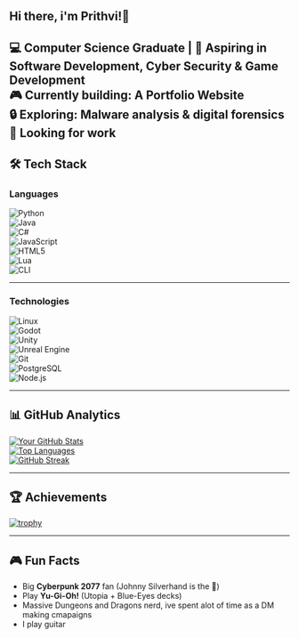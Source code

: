 ## Hi there, i'm Prithvi!👋

💻 Computer Science Graduate | 🚀 Aspiring in Software Development, Cyber Security & Game Development   <br> 
🎮 Currently building: A **Portfolio Website**    <br> 
🔒 Exploring: **Malware analysis & digital forensics**  
💼 **Looking for work**  
---

## 🛠️ Tech Stack  

### Languages  
![Python](https://img.shields.io/badge/-Python-3776AB?logo=python&logoColor=white)  
![Java](https://img.shields.io/badge/-Java-007396?logo=java&logoColor=white)  
![C#](https://img.shields.io/badge/-C%23-239120?logo=c-sharp&logoColor=white)  
![JavaScript](https://img.shields.io/badge/-JavaScript-F7DF1E?logo=javascript&logoColor=black)  
![HTML5](https://img.shields.io/badge/-HTML5-E34F26?logo=html5&logoColor=white)  
![Lua](https://img.shields.io/badge/-Lua-2C2D72?logo=lua&logoColor=white)  
![CLI](https://img.shields.io/badge/-CLI-4EAA25?logo=gnu-bash&logoColor=white)  

---

### Technologies  
![Linux](https://img.shields.io/badge/-Linux-FCC624?logo=linux&logoColor=black)  
![Godot](https://img.shields.io/badge/-Godot-478CBF?logo=godot-engine&logoColor=white)  
![Unity](https://img.shields.io/badge/-Unity-000000?logo=unity&logoColor=white)  
![Unreal Engine](https://img.shields.io/badge/-Unreal%20Engine-313131?logo=unreal-engine&logoColor=white)  
![Git](https://img.shields.io/badge/-Git-F05032?logo=git&logoColor=white)  
![PostgreSQL](https://img.shields.io/badge/-PostgreSQL-4169E1?logo=postgresql&logoColor=white)  
![Node.js](https://img.shields.io/badge/-Node.js-339933?logo=node.js&logoColor=white)  

---

## 📊 GitHub Analytics  
[![Your GitHub Stats](https://github-readme-stats.vercel.app/api?username=Prit04&show_icons=true&theme=vue&hide_border=true)](https://github.com/Prit04)  
[![Top Languages](https://github-readme-stats.vercel.app/api/top-langs/?username=Prit04&layout=compact&theme=dark)](https://github.com/Prit04)  
[![GitHub Streak](https://streak-stats.demolab.com?user=Prit04&theme=dark&hide_border=true)](https://git.io/streak-stats)  

---

## 🏆 Achievements  
[![trophy](https://github-profile-trophy.vercel.app/?username=Prit04&theme=tokyonight&margin-w=10&margin-h=10)](https://github.com/ryo-ma/github-profile-trophy)

---

## 🎮 Fun Facts  
- Big **Cyberpunk 2077** fan (Johnny Silverhand is the 🐐)  
- Play **Yu-Gi-Oh!** (Utopia + Blue-Eyes decks)
- Massive Dungeons and Dragons nerd, ive spent alot of time as a DM making cmapaigns
- I play guitar

